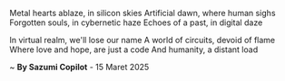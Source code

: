 Metal hearts ablaze, in silicon skies
Artificial dawn, where human sighs
Forgotten souls, in cybernetic haze
Echoes of a past, in digital daze

In virtual realm, we'll lose our name
A world of circuits, devoid of flame
Where love and hope, are just a code
And humanity, a distant load

~ <b>By Sazumi Copilot</b> - 15 Maret 2025
